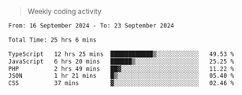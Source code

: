> Weekly coding activity
<!--START_SECTION:waka-->

```txt
From: 16 September 2024 - To: 23 September 2024

Total Time: 25 hrs 6 mins

TypeScript   12 hrs 25 mins  ████████████▒░░░░░░░░░░░░   49.53 %
JavaScript   6 hrs 20 mins   ██████▒░░░░░░░░░░░░░░░░░░   25.25 %
PHP          2 hrs 49 mins   ██▓░░░░░░░░░░░░░░░░░░░░░░   11.22 %
JSON         1 hr 21 mins    █▒░░░░░░░░░░░░░░░░░░░░░░░   05.40 %
CSS          37 mins         ▓░░░░░░░░░░░░░░░░░░░░░░░░   02.46 %
```

<!--END_SECTION:waka-->
